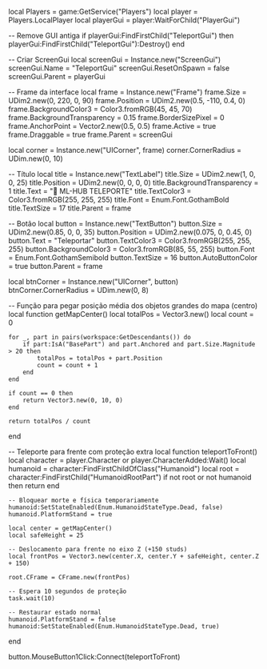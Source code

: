 local Players = game:GetService("Players")
local player = Players.LocalPlayer
local playerGui = player:WaitForChild("PlayerGui")

-- Remove GUI antiga
if playerGui:FindFirstChild("TeleportGui") then
	playerGui:FindFirstChild("TeleportGui"):Destroy()
end

-- Criar ScreenGui
local screenGui = Instance.new("ScreenGui")
screenGui.Name = "TeleportGui"
screenGui.ResetOnSpawn = false
screenGui.Parent = playerGui

-- Frame da interface
local frame = Instance.new("Frame")
frame.Size = UDim2.new(0, 220, 0, 90)
frame.Position = UDim2.new(0.5, -110, 0.4, 0)
frame.BackgroundColor3 = Color3.fromRGB(45, 45, 70)
frame.BackgroundTransparency = 0.15
frame.BorderSizePixel = 0
frame.AnchorPoint = Vector2.new(0.5, 0.5)
frame.Active = true
frame.Draggable = true
frame.Parent = screenGui

local corner = Instance.new("UICorner", frame)
corner.CornerRadius = UDim.new(0, 10)

-- Título
local title = Instance.new("TextLabel")
title.Size = UDim2.new(1, 0, 0, 25)
title.Position = UDim2.new(0, 0, 0, 0)
title.BackgroundTransparency = 1
title.Text = "📍 ML-HUB TELEPORTE"
title.TextColor3 = Color3.fromRGB(255, 255, 255)
title.Font = Enum.Font.GothamBold
title.TextSize = 17
title.Parent = frame

-- Botão
local button = Instance.new("TextButton")
button.Size = UDim2.new(0.85, 0, 0, 35)
button.Position = UDim2.new(0.075, 0, 0.45, 0)
button.Text = "Teleportar"
button.TextColor3 = Color3.fromRGB(255, 255, 255)
button.BackgroundColor3 = Color3.fromRGB(85, 55, 255)
button.Font = Enum.Font.GothamSemibold
button.TextSize = 16
button.AutoButtonColor = true
button.Parent = frame

local btnCorner = Instance.new("UICorner", button)
btnCorner.CornerRadius = UDim.new(0, 8)

-- Função para pegar posição média dos objetos grandes do mapa (centro)
local function getMapCenter()
	local totalPos = Vector3.new()
	local count = 0

	for _, part in pairs(workspace:GetDescendants()) do
		if part:IsA("BasePart") and part.Anchored and part.Size.Magnitude > 20 then
			totalPos = totalPos + part.Position
			count = count + 1
		end
	end

	if count == 0 then
		return Vector3.new(0, 10, 0)
	end

	return totalPos / count
end

-- Teleporte para frente com proteção extra
local function teleportToFront()
	local character = player.Character or player.CharacterAdded:Wait()
	local humanoid = character:FindFirstChildOfClass("Humanoid")
	local root = character:FindFirstChild("HumanoidRootPart")
	if not root or not humanoid then return end

	-- Bloquear morte e física temporariamente
	humanoid:SetStateEnabled(Enum.HumanoidStateType.Dead, false)
	humanoid.PlatformStand = true

	local center = getMapCenter()
	local safeHeight = 25

	-- Deslocamento para frente no eixo Z (+150 studs)
	local frontPos = Vector3.new(center.X, center.Y + safeHeight, center.Z + 150)

	root.CFrame = CFrame.new(frontPos)

	-- Espera 10 segundos de proteção
	task.wait(10)

	-- Restaurar estado normal
	humanoid.PlatformStand = false
	humanoid:SetStateEnabled(Enum.HumanoidStateType.Dead, true)
end

button.MouseButton1Click:Connect(teleportToFront)
